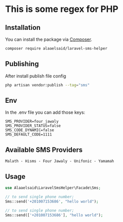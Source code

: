 # This is some regex for PHP

## Installation

You can install the package via [Composer](https://getcomposer.org).

```bash
composer require alaaelsaid/laravel-sms-helper
```

## Publishing

After install publish file config

```bash
php artisan vendor:publish --tag="sms"
```

## Env
In the .env file you can add those keys:

```dotenv
SMS_PROVIDER=four_jawaly
SMS_PROVIDER_STATUS=false
SMS_CODE_DYNAMIC=false
SMS_DEFAULT_CODE=1111
```

## Available SMS Providers
```
Malath - Hisms - Four Jawaly - Unifonic - Yamamah
```

## Usage

```php
use Alaaelsaid\LaravelSmsHelper\Facade\Sms;

// to send single phone number;
Sms::send('+201007153686', "hello world");

// to send single phone number;
Sms::send(['+201007153686'], "hello world");